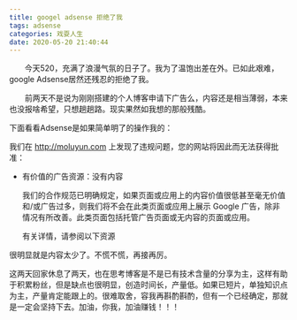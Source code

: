 ```yaml
---
title: googel adsense 拒绝了我
tags: adsense
categories: 戏耍人生
date: 2020-05-20 21:40:44
---
```



  &#8195;&#8195;今天520，充满了浪漫气氛的日子了。我为了温饱出差在外。已如此艰难，google Adsense居然还残忍的拒绝了我。

&emsp;&emsp;前两天不是说为刚刚搭建的个人博客申请下广告么，内容还是相当薄弱，本来也没报啥希望，只想趟趟路。现实果然如我想的那般残酷。

下面看看Adsense是如果简单明了的操作我的：

我们在 http://moluyun.com 上发现了违规问题，您的网站将因此而无法获得批准：

- 有价值的广告资源：没有内容

  

  我们的合作规范已明确规定，如果页面或应用上的内容价值很低甚至毫无价值和/或广告过多，则我们将不会在此类页面或应用上展示 Google 广告，除非情况有所改善。此类页面包括托管广告页面或无内容的页面或应用。

  有关详情，请参阅以下资源

很明显就是内容太少了。不慌不慌，再接再厉。

这两天回家休息了两天，也在思考博客是不是已有技术含量的分享为主，这样有助于积累粉丝，但是缺点也很明显，创造时间长，产量低。如果已短片，单独知识点为主，产量肯定能跟上的。很难取舍，容我再斟酌斟酌，但有一个已经确定，那就是一定会坚持下去。加油，你我，加油赚钱！！！